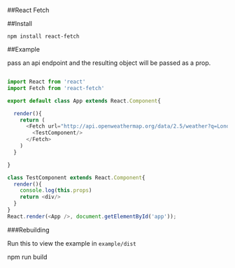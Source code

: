 ##React Fetch

##Install

`npm install react-fetch`

##Example

pass an api endpoint and the resulting object will be passed as a prop.

~~~js

import React from 'react'
import Fetch from 'react-fetch'

export default class App extends React.Component{

  render(){
    return (
      <Fetch url="http://api.openweathermap.org/data/2.5/weather?q=London,uk">
        <TestComponent/>
      </Fetch>
    )
  }

}

class TestComponent extends React.Component{
  render(){
    console.log(this.props)
    return <div/>
  }
}
React.render(<App />, document.getElementById('app'));

~~~

###Rebuilding
  
  Run this to view the example in `example/dist`

  npm run build